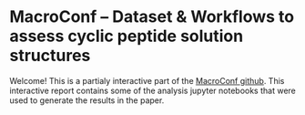 # MacroConf – Dataset & Workflows to assess cyclic peptide solution structures

Welcome! This is a partialy interactive part of the [MacroConf github](https://www.github.com/D-Cru/03_Macroconf).
This interactive report contains some of the analysis jupyter notebooks that were used to generate the results in the paper.